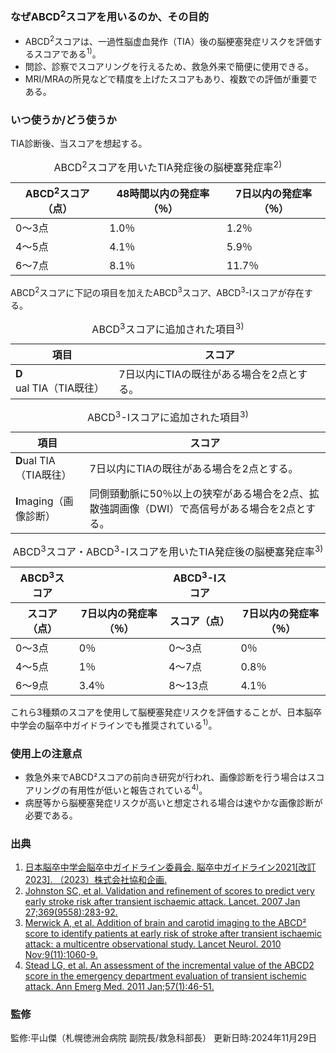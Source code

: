 ### なぜABCD<sup>2</sup>スコアを用いるのか、その目的
- ABCD<sup>2</sup>スコアは、一過性脳虚血発作（TIA）後の脳梗塞発症リスクを評価するスコアである<sup>1)</sup>。  
- 問診、診察でスコアリングを行えるため、救急外来で簡便に使用できる。  
- MRI/MRAの所見などで精度を上げたスコアもあり、複数での評価が重要である。

### いつ使うか/どう使うか
TIA診断後、当スコアを想起する。

<table>
  <caption>
    ABCD<sup>2</sup>スコアを用いたTIA発症後の脳梗塞発症率<sup>2)</sup>
  </caption>
  <thead>
    <tr>
      <th>ABCD<sup>2</sup>スコア（点）</th>
      <th>48時間以内の発症率（％）</th>
      <th>7日以内の発症率（％）</th>
    </tr>
  </thead>
  <tbody>
    <tr>
      <td>0〜3点</td>
      <td>1.0％</td>
      <td>1.2％</td>
    </tr>
    <tr>
      <td>4〜5点</td>
      <td>4.1％</td>
      <td>5.9％</td>
    </tr>
    <tr>
      <td>6〜7点</td>
      <td>8.1％</td>
      <td>11.7％</td>
    </tr>
  </tbody>
</table>

ABCD<sup>2</sup>スコアに下記の項目を加えたABCD<sup>3</sup>スコア、ABCD<sup>3</sup>-Iスコアが存在する。

<table>
  <caption>
    ABCD<sup>3</sup>スコアに追加された項目<sup>3)</sup>
  </caption>
  <thead>
    <tr>
      <th>項目</th>
      <th>スコア</th>
    </tr>
  </thead>
  <tbody>
    <tr>
      <td><strong>D</strong>ual TIA（TIA既往）</td>
      <td>7日以内にTIAの既往がある場合を2点とする。</td>
    </tr>
  </tbody>
</table>


<table>
  <caption>
    ABCD<sup>3</sup>-Iスコアに追加された項目<sup>3)</sup>
  </caption>
  <thead>
    <tr>
      <th>項目</th>
      <th>スコア</th>
    </tr>
  </thead>
  <tbody>
    <tr>
      <td><strong>D</strong>ual TIA（TIA既往）</td>
      <td>7日以内にTIAの既往がある場合を2点とする。</td>
    </tr>
    <tr>
      <td><strong>I</strong>maging（画像診断）</td>
      <td>同側頸動脈に50％以上の狭窄がある場合を2点、拡散強調画像（DWI）で高信号がある場合を2点とする。</td>
    </tr>
  </tbody>
</table>

<table>
  <caption>
    ABCD<sup>3</sup>スコア・ABCD<sup>3</sup>-Iスコアを用いたTIA発症後の脳梗塞発症率<sup>3)</sup>
  </caption>
  <thead>
    <tr>
      <th>ABCD<sup>3</sup>スコア</th>
      <th></th>
      <th>ABCD<sup>3</sup>-Iスコア</th>
      <th></th>
    </tr>
    <tr>
      <th>スコア（点）</th>
      <th>7日以内の発症率（％）</th>
      <th>スコア（点）</th>
      <th>7日以内の発症率（％）</th>
    </tr>
  </thead>
  <tbody>
    <tr>
      <td>0〜3点</td>
      <td>0％</td>
      <td>0〜3点</td>
      <td>0％</td>
    </tr>
    <tr>
      <td>4〜5点</td>
      <td>1％</td>
      <td>4〜7点</td>
      <td>0.8％</td>
    </tr>
    <tr>
      <td>6〜9点</td>
      <td>3.4％</td>
      <td>8〜13点</td>
      <td>4.1％</td>
    </tr>
  </tbody>
</table>

これら3種類のスコアを使用して脳梗塞発症リスクを評価することが、日本脳卒中学会の脳卒中ガイドラインでも推奨されている<sup>1)</sup>。

### 使用上の注意点
- 救急外来でABCD²スコアの前向き研究が行われ、画像診断を行う場合はスコアリングの有用性が低いと報告されている<sup>4)</sup>。  
- 病歴等から脳梗塞発症リスクが高いと想定される場合は速やかな画像診断が必要である。

### 出典
1. [日本脳卒中学会脳卒中ガイドライン委員会. 脳卒中ガイドライン2021[改訂2023]. （2023）株式会社協和企画.](https://www.m2plus.com/content/13752)
2. [Johnston SC, et al. Validation and refinement of scores to predict very early stroke risk after transient ischaemic attack. Lancet. 2007 Jan 27;369(9558):283-92.](https://pubmed.ncbi.nlm.nih.gov/17258668/)
3. [Merwick A, et al. Addition of brain and carotid imaging to the ABCD² score to identify patients at early risk of stroke after transient ischaemic attack: a multicentre observational study. Lancet Neurol. 2010 Nov;9(11):1060-9.](https://pubmed.ncbi.nlm.nih.gov/20934388/)
4. [Stead LG, et al. An assessment of the incremental value of the ABCD2 score in the emergency department evaluation of transient ischemic attack. Ann Emerg Med. 2011 Jan;57(1):46-51.](https://pubmed.ncbi.nlm.nih.gov/20855130/)

### 監修
監修:平山傑（札幌徳洲会病院 副院長/救急科部長）
更新日時:2024年11月29日